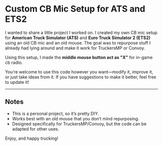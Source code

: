 # Custom CB Mic Setup for ATS and ETS2

I wanted to share a little project I worked on. I created my own CB mic setup for **American Truck Simulator (ATS)** and **Euro Truck Simulator 2 (ETS2)** using an old CB mic and an old mouse. The goal was to repurpose stuff I already had lying around and make it work for TruckersMP or Convoy.

Using this setup, I made the **middle mouse button act as "X"** for in-game cb radio.  

You’re welcome to use this code however you want—modify it, improve it, or just take ideas from it. If you have suggestions to make it better, feel free to update it!

----

## Notes
- This is a personal project, so it’s pretty DIY.  
- Works best with an old mouse that you don’t mind repurposing.  
- Designed specifically for TruckersMP/Convoy, but the code can be adapted for other uses.  

Enjoy, and happy trucking!
